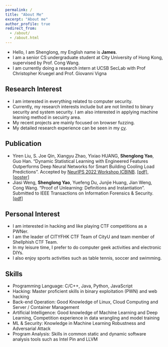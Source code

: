 ```yaml
---
permalink: /
title: "About Me"
excerpt: "About me"
author_profile: true
redirect_from: 
  - /about/
  - /about.html
---
```


- Hello, I am Shenglong, my English name is **James**.
- I am a senior CS undergraduate student at City University of Hong Kong, supervised by Prof. Cong Wang.
- I am currently doing a research intern at UCSB SecLab with Prof Christopher Kruegel and Prof. Giovanni Vigna 

## Research Interest

- I am interested in everything related to computer security.
- Currently, my research interests include but are not limited to binary security and system security. I am also interested in applying machine learning method in secuirty area.
- My recent projects are mainly focused on browser fuzzing.
- My detailed research experience can be seen in my [cv](files/cv.pdf).

## Publication
- Yiren Liu, S. Joe Qin, Xiangyu Zhao, Yixiao HUANG, **Shenglong Yao**, Guo Han. “Dynamic Statistical
Learning with Engineered Features Outperforms Deep Neural Networks for Smart Building Cooling Load
Predictions”. Accepted by [NeurIPS 2022 Workshop ICBINB](https://sites.google.com/view/icbinb-2022/home). [\[pdf\]](https://drive.google.com/file/d/1B_yLhrYC1NNH0kl6xqMUF99Yf5MnuV1v/view), [\[poster\]](https://drive.google.com/file/d/1fnvqlO5aZBoy2VVNV8MRHVhEDr8i0baU/view)
- Jiasi Weng, **Shenglong Yao**, Yuefeng Du, Junjie Huang, Jian Weng, Cong Wang. “Proof of Unlearning:
Definitions and Instantiation”. Submitted to IEEE Transactions on Information Forensics & Security. [\[pdf\]](https://arxiv.org/pdf/2210.11334.pdf)

## Personal Interest

- I am interested in hacking and like playing CTF competitions as a PWNer.
- I am the leader of CITYFHK CTF Team of CityU and team member of Shellphish CTF Team.
- In my leisure time, I prefer to do computer geek activities and electronic DIYs.
- I also enjoy sports activities such as table tennis, soccer and swimming.

## Skills
-	Programming Language: C/C++, Java, Python, JavaScript
-	Hacking: Master proficient skills in binary exploitation (PWN) and web hacking
-	Back-end Operation: Good Knowledge of Linux, Cloud Computing and Server / Container Management
-	Artificial Intelligence: Good knowledge of Machine Learning and Deep Learning, Competition experience in data wrangling and model training
-	ML & Security: Knowledge in Machine Learning Robustness and Adversarial Attack
-	Program Analysis: Skills in common static and dynamic software analysis tools such as Intel Pin and LLVM


